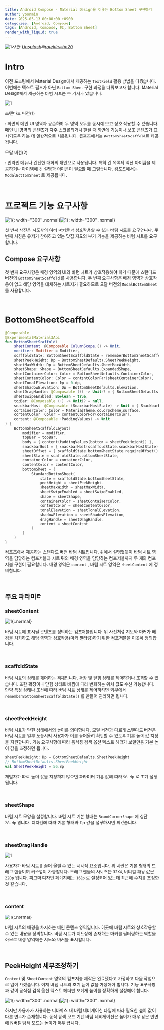 ```yaml
---
title: Android Compose - Material Design을 이용한 Bottom Sheet 구현하기
author: yoonmin
date: 2025-05-13 00:00:00 +0900
categories: [Android, Compose]
tags: [Android, Compose, UI, Bottom Sheet]
render_with_liquid: true
---
```


![1](/assets/img/post/branch10/thumbnail.jpg)_사진: [Unsplash](https://unsplash.com/ko/사진/창문이-많은-화려한-고층-건물이-보입니다-663m8HsG95I?utm_content=creditCopyText&utm_medium=referral&utm_source=unsplash)의[rotekirsche20](https://unsplash.com/ko/@rotekirsche20?utm_content=creditCopyText&utm_medium=referral&utm_source=unsplash)_

# Intro

이전 포스팅에서 Material Design에서 제공하는 `TextField` 활용 방법을 다뤘습니다. 이번에는 텍스트 필드가 아닌 `Bottom Sheet` 구현 과정을 다뤄보고자 합니다. Material Design에서 제공하는 바텀 시트는 두 가지가 있습니다. 

![1](/assets/img/post/branch10/1.png)

스탠다드 버전(1)

: 화면의 메인 UI 영역과 공존하며 두 영역 모두를 동시에 보고 상호 작용할 수 있습니다. 메인 UI 영역의 콘텐츠가 자주 스크롤되거나 팬될 때 화면에 기능이나 보조 콘텐츠가 표시되도록 하는 데 일반적으로 사용됩니다. 컴포즈에서는 `BottomSheetScaffold`로 제공됩니다.

모달 버전(2)

: 인라인 메뉴나 간단한 대화의 대안으로 사용됩니다. 특히 긴 목록의 액션 아이템을 제공하거나 아이템에 긴 설명과 아이콘이 필요할 때 그렇습니다. 컴포즈에서는 `ModalBottomSheet` 로 제공됩니다.

​		

# 프로젝트 기능 요구사항

![1](/assets/img/post/branch10/2.png){: width="300" .normal}![1](/assets/img/post/branch10/3.png){: width="300" .normal}

첫 번째 사진은 지도상의 여러 마커들과 상호작용할 수 있는 바텀 시트를 요구합니다. 두 번째 사진은 유저가 참여하고 있는 맛집 지도의 부가 기능을 제공하는 바텀 시트를 요구합니다.

## Compose 요구사항

첫 번째 요구사항은 배경 영역의 UI와 바텀 시트가 상호작용해야 하기 때문에 스탠다드 버전의 `BottomSheetScaffold` 를 사용합니다. 두 번째 요구사항은 배경 영역과 상호작용이 없고 해당 영역을 대체하는 시트지가 필요하므로 모달 버전의 `ModalBottomSheet` 를 사용합니다.

​		

# BottomSheetScaffold

```kotlin
@Composable
@ExperimentalMaterial3Api
fun BottomSheetScaffold(
    sheetContent: @Composable ColumnScope.() -> Unit,
    modifier: Modifier = Modifier,
    scaffoldState: BottomSheetScaffoldState = rememberBottomSheetScaffoldState(),
    sheetPeekHeight: Dp = BottomSheetDefaults.SheetPeekHeight,
    sheetMaxWidth: Dp = BottomSheetDefaults.SheetMaxWidth,
    sheetShape: Shape = BottomSheetDefaults.ExpandedShape,
    sheetContainerColor: Color = BottomSheetDefaults.ContainerColor,
    sheetContentColor: Color = contentColorFor(sheetContainerColor),
    sheetTonalElevation: Dp = 0.dp,
    sheetShadowElevation: Dp = BottomSheetDefaults.Elevation,
    sheetDragHandle: @Composable (() -> Unit)? = { BottomSheetDefaults.DragHandle() },
    sheetSwipeEnabled: Boolean = true,
    topBar: @Composable (() -> Unit)? = null,
    snackbarHost: @Composable (SnackbarHostState) -> Unit = { SnackbarHost(it) },
    containerColor: Color = MaterialTheme.colorScheme.surface,
    contentColor: Color = contentColorFor(containerColor),
    content: @Composable (PaddingValues) -> Unit
) {
    BottomSheetScaffoldLayout(
        modifier = modifier,
        topBar = topBar,
        body = { content(PaddingValues(bottom = sheetPeekHeight)) },
        snackbarHost = { snackbarHost(scaffoldState.snackbarHostState) },
        sheetOffset = { scaffoldState.bottomSheetState.requireOffset() },
        sheetState = scaffoldState.bottomSheetState,
        containerColor = containerColor,
        contentColor = contentColor,
        bottomSheet = {
            StandardBottomSheet(
                state = scaffoldState.bottomSheetState,
                peekHeight = sheetPeekHeight,
                sheetMaxWidth = sheetMaxWidth,
                sheetSwipeEnabled = sheetSwipeEnabled,
                shape = sheetShape,
                containerColor = sheetContainerColor,
                contentColor = sheetContentColor,
                tonalElevation = sheetTonalElevation,
                shadowElevation = sheetShadowElevation,
                dragHandle = sheetDragHandle,
                content = sheetContent
            )
        }
    )
}
```

컴포즈에서 제공하는 스탠다드 버전 바텀 시트입니다. 위에서 설명했듯이 바텀 시트 영역을 담당하는 컴포저블과 시트 뒤의 배경 영역을 담당하는 컴포저블까지 두 개의 컴포저블 구현이 필요합니다. 배경 영역은 `content` , 바텀 시트 영역은 `sheetContent` 에 정의합니다.

​		

## 주요 파라미터

### sheetContent

![1](/assets/img/post/branch10/4.png){:.normal}

바텀 시트에 표시될 콘텐츠를 정의하는 컴포저블입니다. 위 사진처럼 지도와 마커가 배경을 차지하고 해당 영역과 상호작용(마커 필터링)하기 위한 컴포저블을 이곳에 정의합니다.

​		

### scaffoldState

바텀 시트의 상태를 제어하는 객체입니다. 확장 및 닫힘 상태를 제어하거나 조회할 수 있습니다. 또한 확장이나 닫힘 상태로 바뀜에 따라 변화하는 위치 값도 수신 가능합니다. 만약 특정 상태나 조건에 따라 바텀 시트 상태를 제어하려면 외부에서 `rememberBottomSheetScaffoldState()` 를 만들어 관리하면 됩니다.

​		

### sheetPeekHeight

바텀 시트가 닫힌 상태에서의 높이를 의미합니다. 모달 버전과 다르게 스탠다드 버전은 바텀 시트를 일부 노출시켜 사용자가 이를 끌어올려 확인할 수 있도록 기본 높이 값 지정을 지원합니다. 기능 요구사항에 따라 음식점 검색 옵션 텍스트 헤더가 보일만큼 기본 높이 값을 조정하면 됩니다.

```kotlin
sheetPeekHeight: Dp = BottomSheetDefaults.SheetPeekHeight
// BottomSheetDefaults.SheetPeekHeight
val SheetPeekHeight = 56.dp
```

개발자가 따로 높이 값을 지정하지 않으면 파라미터 기본 값에 따라 `56.dp` 로 초기 설정됩니다.

​				

### sheetShape

바텀 시트 모양을 설정합니다. 바텀 시트 기본 형태는 `RoundCornerShape` 에 상단 `28.dp` 입니다. 디자인에 따라 기본 형태와 Dp 값을 설정하시면 되겠습니다.

​		

### sheetDragHandle

![1](/assets/img/post/branch10/5.png)

사용자가 바텀 시트를 끌어 올릴 수 있는 시각적 요소입니다. 위 사진은 기본 형태의 드래그 핸들이며 커스텀이 가능합니다. 드래그 핸들의 사이즈는 `32X4`, 버티컬 패딩 값은 `22Dp` 입니다. 피그마 디자인 페이지에는 `16Dp` 로 설정되어 있는데 최근에 수치를 조정한 것 같습니다.

​		

### content

![1](/assets/img/post/branch10/6.png){:.normal}

바텀 시트의 배경을 차지하는 메인 콘텐츠 영역입니다. 이곳에 바텀 시트와 상호작용할 수 있는 내용을 정의합니다. 바텀 시트가 지도상에 존재하는 마커를 필터링하는 역할을 하므로 배경 영역에는 지도와 마커를 표시합니다.

​		

## PeekHeight 세부조정하기

`Content` 및 `SheetContent` 영역의 컴포저블 제작은 완료됐다고 가정하고 다음 작업으로 넘어 가겠습니다. 이제 바텀 시트의 초기 높이 값을 지정해야 합니다. 기능 요구사항과 같이 음식점 검색 옵션 텍스트 헤더만 보이게 높이를 정확하게 설정해야 합니다. 

![1](/assets/img/post/branch10/7.png){: width="300" .normal}![1](/assets/img/post/branch10/8.png){: width="300" .normal}

하지만 사용자가 사용하는 디바이스 내 바텀 네비게이션 타입에 따라 필요한 높이 값이 다른 변수가 존재합니다. 동작 탐색 모드 기반 바텀 네비게이션은 높이가 매우 낮은 반면에 N버튼 탐색 모드는 높이가 매우 큽니다.



 




